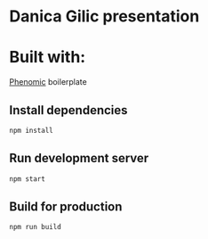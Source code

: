 # Danica Gilic presentation


# Built with:

[Phenomic](https://github.com/MoOx/phenomic) boilerplate

## Install dependencies

```sh
npm install
```

## Run development server

```sh
npm start
```

## Build for production

```sh
npm run build
```
